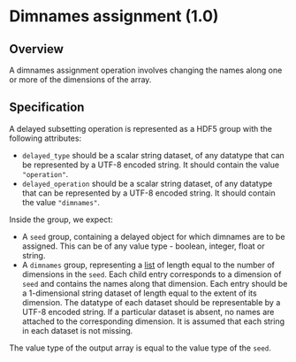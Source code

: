 

# Dimnames assignment (1.0)

## Overview 

A dimnames assignment operation involves changing the names along one or more of the dimensions of the array.

## Specification

A delayed subsetting operation is represented as a HDF5 group with the following attributes:

- `delayed_type` should be a scalar string dataset, of any datatype that can be represented by a UTF-8 encoded string.
  It should contain the value `"operation"`.
- `delayed_operation` should be a scalar string dataset, of any datatype that can be represented by a UTF-8 encoded string.
  It should contain the value `"dimnames"`.

Inside the group, we expect:

- A `seed` group, containing a delayed object for which dimnames are to be assigned.
  This can be of any value type - boolean, integer, float or string.
- A `dimnames` group, representing a [list](_general.md#lists) of length equal to the number of dimensions in the `seed`.
  Each child entry corresponds to a dimension of `seed` and contains the names along that dimension.
  Each entry should be a 1-dimensional string dataset of length equal to the extent of its dimension.
  The datatype of each dataset should be representable by a UTF-8 encoded string.
  If a particular dataset is absent, no names are attached to the corresponding dimension.
  It is assumed that each string in each dataset is not missing.

The value type of the output array is equal to the value type of the `seed`.
